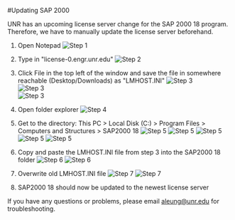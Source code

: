 #Updating SAP 2000

UNR has an upcoming license server change for the SAP 2000 18 program. Therefore, we have to manually update the license server beforehand.

1. Open Notepad
![Step 1](/guides/remote/images/SAP2000-1.PNG)
   
2. Type in "license-0.engr.unr.edu"
![Step 2](/guides/remote/images/SAP2000-2.PNG)   
3. Click File in the top left of the window and save the file in somewhere reachable (Desktop/Downloads) as "LMHOST.INI"
![Step 3](/guides/remote/images/SAP2000-3-1.PNG)  
![Step 3](/guides/remote/images/SAP2000-3-2.PNG)  
![Step 3](/guides/remote/images/SAP2000-3-3.PNG)  
4. Open folder explorer
![Step 4](/guides/remote/images/SAP2000-4.PNG)     
5. Get to the directory: This PC > Local Disk (C:) > Program Files > Computers and Structures > SAP2000 18
![Step 5](/guides/remote/images/SAP2000-5-1.PNG)
![Step 5](/guides/remote/images/SAP2000-5-2.PNG)
![Step 5](/guides/remote/images/SAP2000-5-3.PNG)
![Step 5](/guides/remote/images/SAP2000-5-4.PNG)
![Step 5](/guides/remote/images/SAP2000-5-5.PNG)     
6. Copy and paste the LMHOST.INI file from step 3 into the SAP2000 18 folder
![Step 6](/guides/remote/images/SAP2000-6-1.PNG)
![Step 6](/guides/remote/images/SAP2000-6-2.PNG)  
7. Overwrite old LMHOST.INI file
![Step 7](/guides/remote/images/SAP2000-7-1.PNG)
![Step 7](/guides/remote/images/SAP2000-7-2.PNG) 
8. SAP2000 18 should now be updated to the newest license server

If you have any questions or problems, please email aleung@unr.edu for troubleshooting.

